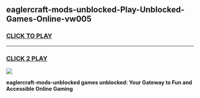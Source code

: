 
## eaglercraft-mods-unblocked-Play-Unblocked-Games-Online-vw005
<h3>
<a href="https://premium76.site?title=eaglercraft-mods-unblocked&ref=25A">CLICK TO PLAY</a></h3>
<hr>

<h3>
<a href="https://premium76.site?title=eaglercraft-mods-unblocked&ref=25A">CLICK 2 PLAY</a>
  
</h3>

<a href="https://premium76.site?title=eaglercraft-mods-unblocked&ref=25A"><img src="https://clearcache.store/games.png"></a>


**eaglercraft-mods-unblocked games unblocked: Your Gateway to Fun and Accessible Online Gaming**

